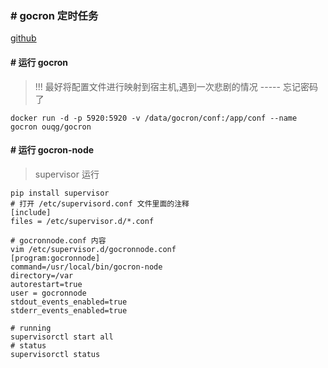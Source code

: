 ### # gocron 定时任务

[github](https://github.com/ouqiang/gocron)


#### # 运行 gocron
> !!! 最好将配置文件进行映射到宿主机,遇到一次悲剧的情况 ----- 忘记密码了
    
    docker run -d -p 5920:5920 -v /data/gocron/conf:/app/conf --name gocron ouqg/gocron

#### # 运行 gocron-node

> supervisor 运行

    pip install supervisor 
    # 打开 /etc/supervisord.conf 文件里面的注释
    [include]
    files = /etc/supervisor.d/*.conf
    
    # gocronnode.conf 内容
    vim /etc/supervisor.d/gocronnode.conf 
    [program:gocronnode]
    command=/usr/local/bin/gocron-node
    directory=/var
    autorestart=true
    user = gocronnode
    stdout_events_enabled=true
    stderr_events_enabled=true
    
    # running
    supervisorctl start all
    # status
    supervisorctl status


